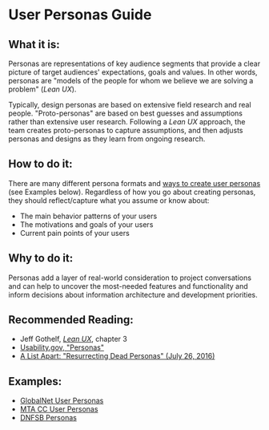 # User Personas Guide

## What it is:

Personas are representations of key audience segments that provide a clear picture of target audiences' expectations, goals and values. In other words, personas are "models of the people for whom we believe we are solving a problem" (_Lean UX_).

Typically, design personas are based on extensive field research and real people. "Proto-personas" are based on best guesses and assumptions rather than extensive user research. Following a _Lean UX_ approach, the team creates proto-personas to capture assumptions, and then adjusts personas and designs as they learn from ongoing research.

## How to do it:

There are many different persona formats and [ways to create user personas](https://www.google.com/search?source=hp&ei=QGkEW5XEGKXljwT15pKgBA&q=how+to+create+user+personas&oq=how+to+create+user+per&gs_l=psy-ab.3.0.0l2j0i22i30k1l8.2337.6160.0.7265.24.17.0.6.6.0.132.1526.9j7.17.0....0...1c.1.64.psy-ab..1.22.1541.0..0i131k1.58.Ur19LHgyFBQ) (see Examples below). Regardless of how you go about creating personas, they should reflect/capture what you assume or know about:

- The main behavior patterns of your users
- The motivations and goals of your users
- Current pain points of your users

## Why to do it:

Personas add a layer of real-world consideration to project conversations and can help to uncover the most-needed features and functionality and inform decisions about information architecture and development priorities.

## Recommended Reading:

- Jeff Gothelf, [_Lean UX_](https://www.jeffgothelf.com/lean-ux-book/), chapter 3
- [Usability.gov, "Personas"](https://www.usability.gov/how-to-and-tools/methods/personas.html)
- [A List Apart: "Resurrecting Dead Personas" (July 26, 2016)](http://alistapart.com/article/resurrecting-dead-personas)

## Examples:

- [GlobalNet User Personas](https://docs.google.com/presentation/d/1cv5z-OWDAiXCdDyHvaiQFSNIKgXi0jGfWzeuo2_Ms8A/edit#slide=id.p)
- [MTA CC User Personas](https://docs.google.com/spreadsheets/d/1DejZJ1x0C2T5TwDKYttkoR0ToeJ1p_OvMaUJ3bss5hE/edit#gid=0)
- [DNFSB Personas](https://drive.google.com/drive/u/0/folders/0B_TE_R8az0YzZS1ZbkpLWnhCUG8)
